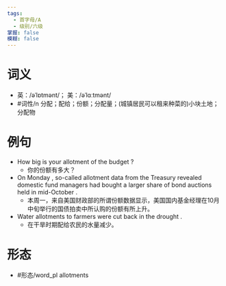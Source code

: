 ```yaml
---
tags:
  - 首字母/A
  - 级别/六级
掌握: false
模糊: false
---
```

# 词义
- 英：/əˈlɒtmənt/； 美：/əˈlɑːtmənt/
- #词性/n  分配；配给；份额；分配量；(城镇居民可以租来种菜的)小块土地；分配物
# 例句
- How big is your allotment of the budget ?
	- 你的份额有多大？
- On Monday , so-called allotment data from the Treasury revealed domestic fund managers had bought a larger share of bond auctions held in mid-October .
	- 本周一，来自美国财政部的所谓份额数据显示，美国国内基金经理在10月中旬举行的国债拍卖中所认购的份额有所上升。
- Water allotments to farmers were cut back in the drought .
	- 在干旱时期配给农民的水量减少。
# 形态
- #形态/word_pl allotments
